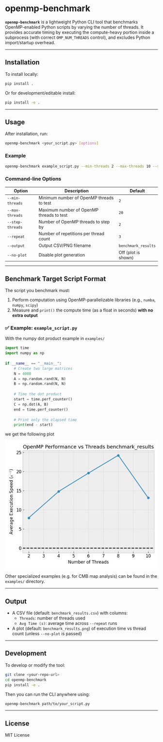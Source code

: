 # openmp-benchmark

**`openmp-benchmark`** is a lightweight Python CLI tool that benchmarks OpenMP-enabled Python scripts by varying the number of threads. It provides accurate timing by executing the compute-heavy portion inside a subprocess (with correct `OMP_NUM_THREADS` control), and excludes Python import/startup overhead.

---

## Installation

To install locally:

```bash
pip install .
```

Or for development/editable install:

```bash
pip install -e .
```

---

## Usage

After installation, run:

```bash
openmp-benchmark <your_script.py> [options]
```

### Example

```bash
openmp-benchmark example_script.py --min-threads 2 --max-threads 10 --step-threads 2 --repeat 5
```

### Command-line Options

| Option           | Description                                          | Default                  |
|------------------|------------------------------------------------------|--------------------------|
| `--min-threads`  | Minimum number of OpenMP threads to test             | `2`                      |
| `--max-threads`  | Maximum number of OpenMP threads to test             | `20`                     |
| `--step-threads` | Number of OpenMP threads to step by                  | `2`                      |
| `--repeat`       | Number of repetitions per thread count               | `3`                      |
| `--output`       | Output CSV/PNG filename                              | `benchmark_results`      |
| `--no-plot`      | Disable plot generation                              | Off (plot is shown)      |

---

## Benchmark Target Script Format

The script you benchmark must:

1. Perform computation using OpenMP-parallelizable libraries (e.g., `numba`, `numpy`, `scipy`)
2. Measure and `print()` the compute time (as a float in seconds) **with no extra output**

### ✅ Example: `example_script.py`

With the numpy dot product example in `examples/`

```python
import time
import numpy as np

if __name__ == "__main__":
    # Create two large matrices
    N = 4000
    A = np.random.rand(N, N)
    B = np.random.rand(N, N)

    # Time the dot product
    start = time.perf_counter()
    C = np.dot(A, B)
    end = time.perf_counter()

    # Print only the elapsed time
    print(end - start)
```

we get the following plot

![Bencmark Results](examples/benchmark_results.png)

Other specialized examples (e.g. for CMB map analysis) can be found in the `examples/` directory.

---

## Output

- A CSV file (default: `benchmark_results.csv`) with columns:
  - `Threads`: number of threads used
  - `Avg Time (s)`: average time across `--repeat` runs  
- A plot (default: `benchmark_results.png`) of execution time vs thread count (unless `--no-plot` is passed)

---

## Development

To develop or modify the tool:

```bash
git clone <your-repo-url>
cd openmp-benchmark
pip install -e .
```

Then you can run the CLI anywhere using:

```bash
openmp-benchmark path/to/your_script.py
```

---

## License

MIT License
